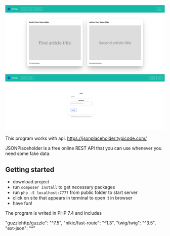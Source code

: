 <img src="prev0.png" alt="">
<img src="prev1.png" alt="">


This program works with api.
https://jsonplaceholder.typicode.com/

JSONPlaceholder is a free online REST API that you can use whenever you need some fake data.

## Getting started

- download project
- run `composer install` to get necessary packages
- run `php -S localhost:7777` from public folder to start server
- click on site that appears in terminal to open it in browser
- have fun!

The program is writed in PHP 7.4 and includes

"guzzlehttp/guzzle": "^7.5",
"nikic/fast-route": "^1.3",
"twig/twig": "^3.5",
"ext-json": "*"
